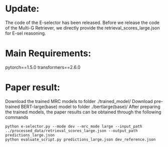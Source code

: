 # Update:
The code of the E-selector has been released.
Before we release the code of the Multi-G Retriever, we directly provide the retrieval_scores_large.json for E-sel reasoning.

# Main Requirements:
pytorch==1.5.0
transformers==2.6.0

# Paper result:
Download the trained MRC models to folder ./trained_model/
Download pre-trained BERT-large(base) model to folder ./bertlarge(base)/
After preparing the trained models, the paper results can be obtained through the following commands

    python e-selector.py --mode dev --mrc_mode large --input_path ../processed_data/retrieval_scores_large.json --output_path predictions_large.json
    python evaluate_script.py predictions_large.json dev_reference.json
